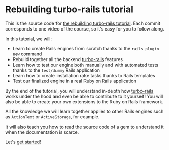 # Rebuilding turbo-rails tutorial

This is the source code for [the rebuilding turbo-rails tutorial][tutorial]. Each commit corresponds to one video of the course, so it's easy for you to follow along.

In this tutorial, we will:

- Learn to create Rails engines from scratch thanks  to the `rails plugin new` command
- Rebuild together all the backend [turbo-rails][turbo_rails] features
- Learn how to test our engine both manually and with automated tests thanks to the `test/dummy` Rails application
- Learn how to create installation rake tasks thanks to Rails templates
- Test our finalized engine in a real Ruby on Rails application

By the end of the tutorial, you will understand in-depth how [turbo-rails][turbo_rails] works under the hood and even be able to contribute to it yourself! You will also be able to create your own extensions to the Ruby on Rails framework.

All the knowledge we will learn together applies to other Rails engines such as `ActionText` or `ActiveStorage`, for example.

It will also teach you how to read the source code of a gem to understand it when the documentation is scarce.

Let's [get started][tutorial]!

[tutorial]: https://hotrails.podia.com/rebuilding-turbo-rails
[turbo_rails]: https://github.com/hotwired/turbo-rails/
